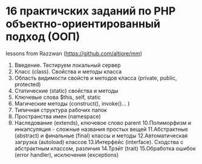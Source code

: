 # 16 практичских заданий по PHP объектно-ориентированный подход (ООП)
lessons from Razzwan (https://github.com/altiore/mm)
1. Введение. Тестируем локальный сервер
2. Класс (class). Свойства и методы класса
3. Область видимости свойств и методов класса (private, public, protected)
4. Статические (static) свойства и методы
5. Ключевые слова $this, self, static
6. Магические методы (construct(), invoke()... )
7. Типичная структура рабочих папок
8. Пространства имен (namespace)
9. Наследование (extends), ключевое слово parent
10.Полиморфизм и инкапсуляция - сложные названия простых вещей
11.Абстрактные (abstract) и финальные (final) классы и методы
12.Автоматическая загрузка (autoload) классов
13.Интерфейс (interface). Сходства с абстрактным классом, различия
14.Трэйт (trait)
15.Обработка ошибок (error handler), исключения (exceptions)
